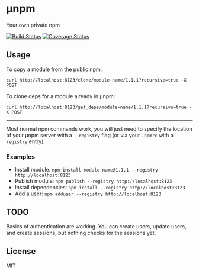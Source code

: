 μnpm
====

Your own private npm

[![Build Status](https://travis-ci.org/mghayes/unpm.png)](https://travis-ci.org/mghayes/unpm)
[![Coverage Status](https://coveralls.io/repos/mghayes/unpm/badge.png?branch=master)](https://coveralls.io/r/mghayes/unpm?branch=master)
## Usage

To copy a module from the public npm:

`curl http://localhost:8123/clone/module-name/1.1.1?recursive=true -X POST`

To clone deps for a module already in μnpm:

`curl http://localhost:8123/get_deps/module-name/1.1.1?recursive=true -X POST`

---

Most normal npm commands work, you will just need to specify the location of
your μnpm server with a `--registry` flag (or via your `.npmrc` with a
`registry` entry).

### Examples

* Install module:
`npm install module-name@1.1.1 --registry http://localhost:8123`
* Publish module: `npm publish --registry http://localhost:8123`
* Install dependencies: `npm install --registry http://localhost:8123`
* Add a user: `npm adduser --registry http://localhost:8123`

## TODO

Basics of authentication are working. You can create users, update users, and
create sessions, but nothing checks for the sessions yet.

## License

MIT
